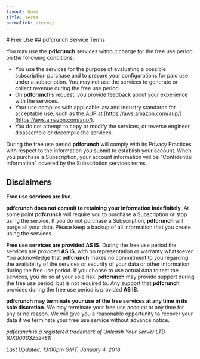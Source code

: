 ```yaml
---
layout: home
title: Terms
permalink: /terms/
---
```

<div class="divider">
# Free Use
## pdfcrunch Service Terms
</div>


<div class="section">

You may use the <strong>pdfcrunch</strong> services without charge for the free use period on the following conditions:

- You use the services for the purpose of evaluating a possible subscription purchase and to prepare your configurations for paid use under a subscription. You may not use the services to generate or collect revenue during the free use period.
- On <strong>pdfcrunch</strong>’s request, you provide feedback about your experience with the services.
- Your use complies with applicable law and industry standards for acceptable use, such as the AUP at [https://aws.amazon.com/aup/](https://aws.amazon.com/aup/).
- You do not attempt to copy or modify the services, or reverse engineer, disassemble or decompile the services.

During the free use period <strong>pdfcrunch</strong> will comply with its Privacy Practices with respect to the information you submit to establish your account. When you purchase a Subscription, your account information will be "Confidential Information" covered by the Subscription services terms.

## Disclaimers

**Free use services are live.**

**pdfcrunch does not commit to retaining your information indefinitely.** At some point **pdfcrunch** will require you to purchase a Subscription or stop using the service. If you do not purchase a Subscription, **pdfcrunch** will purge all your data. Please keep a backup of all information that you create using the services.

**Free use services are provided AS IS.** During the free use period the services are provided **AS IS**, with no representation or warranty whatsoever. You acknowledge that **pdfcrunch** makes no commitment to you regarding the availability of the services or security of your data or other information during the free use period. If you choose to use actual data to test the services, you do so at your sole risk. **pdfcrunch** may provide support during the free use period, but is not required to. Any support that **pdfcrunch** provides during the free use period is provided **AS IS**.

**pdfcrunch may terminate your use of the free services at any time in its sole discretion.** We may terminate your free use account at any time for any or no reason. We will give you a reasonable opportunity to recover your data if we terminate your free use service without advance notice.

*pdfcrunch is a registered trademark of Unleash Your Server LTD (UK00003252781)*

*Last Updated: 13:00pm GMT, January 4, 2018*

</div>
